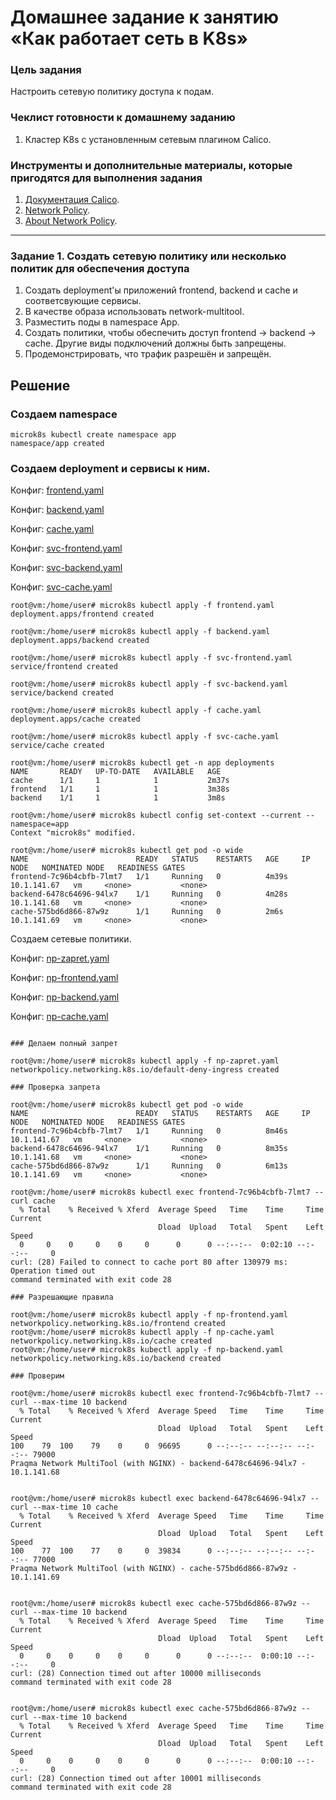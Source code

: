 # Домашнее задание к занятию «Как работает сеть в K8s»

### Цель задания

Настроить сетевую политику доступа к подам.

### Чеклист готовности к домашнему заданию

1. Кластер K8s с установленным сетевым плагином Calico.

### Инструменты и дополнительные материалы, которые пригодятся для выполнения задания

1. [Документация Calico](https://www.tigera.io/project-calico/).
2. [Network Policy](https://kubernetes.io/docs/concepts/services-networking/network-policies/).
3. [About Network Policy](https://docs.projectcalico.org/about/about-network-policy).

-----

### Задание 1. Создать сетевую политику или несколько политик для обеспечения доступа

1. Создать deployment'ы приложений frontend, backend и cache и соответсвующие сервисы.
2. В качестве образа использовать network-multitool.
3. Разместить поды в namespace App.
4. Создать политики, чтобы обеспечить доступ frontend -> backend -> cache. Другие виды подключений должны быть запрещены.
5. Продемонстрировать, что трафик разрешён и запрещён.

## Решение

### Создаем namespace

```
microk8s kubectl create namespace app
namespace/app created
```

### Создаем deployment и сервисы к ним.

Конфиг: [frontend.yaml](https://github.com/Firewal7/devops-netology/blob/main/13-kuber-homeworks-3.3/frontend.yaml)

Конфиг: [backend.yaml](https://github.com/Firewal7/devops-netology/blob/main/13-kuber-homeworks-3.3/backend.yaml)

Конфиг: [cache.yaml](https://github.com/Firewal7/devops-netology/blob/main/13-kuber-homeworks-3.3/cache.yaml)

Конфиг: [svc-frontend.yaml](https://github.com/Firewal7/devops-netology/blob/main/13-kuber-homeworks-3.3/svc-frontend.yaml)

Конфиг: [svc-backend.yaml](https://github.com/Firewal7/devops-netology/blob/main/13-kuber-homeworks-3.3/svc-backend.yaml)

Конфиг: [svc-cache.yaml](https://github.com/Firewal7/devops-netology/blob/main/13-kuber-homeworks-3.3/svc-cache.yaml)
```
root@vm:/home/user# microk8s kubectl apply -f frontend.yaml
deployment.apps/frontend created

root@vm:/home/user# microk8s kubectl apply -f backend.yaml
deployment.apps/backend created

root@vm:/home/user# microk8s kubectl apply -f svc-frontend.yaml
service/frontend created

root@vm:/home/user# microk8s kubectl apply -f svc-backend.yaml
service/backend created

root@vm:/home/user# microk8s kubectl apply -f cache.yaml
deployment.apps/cache created

root@vm:/home/user# microk8s kubectl apply -f svc-cache.yaml
service/cache created

root@vm:/home/user# microk8s kubectl get -n app deployments
NAME       READY   UP-TO-DATE   AVAILABLE   AGE
cache      1/1     1            1           2m37s
frontend   1/1     1            1           3m38s
backend    1/1     1            1           3m8s

root@vm:/home/user# microk8s kubectl config set-context --current --namespace=app
Context "microk8s" modified.

root@vm:/home/user# microk8s kubectl get pod -o wide
NAME                        READY   STATUS    RESTARTS   AGE     IP            NODE   NOMINATED NODE   READINESS GATES
frontend-7c96b4cbfb-7lmt7   1/1     Running   0          4m39s   10.1.141.67   vm     <none>           <none>
backend-6478c64696-94lx7    1/1     Running   0          4m28s   10.1.141.68   vm     <none>           <none>
cache-575bd6d866-87w9z      1/1     Running   0          2m6s    10.1.141.69   vm     <none>           <none>
```

Создаем сетевые политики.

Конфиг: [np-zapret.yaml](https://github.com/Firewal7/devops-netology/blob/main/13-kuber-homeworks-3.3/np-zapret.yaml)

Конфиг: [np-frontend.yaml](https://github.com/Firewal7/devops-netology/blob/main/13-kuber-homeworks-3.3/np-frontend.yaml)

Конфиг: [np-backend.yaml](https://github.com/Firewal7/devops-netology/blob/main/13-kuber-homeworks-3.3/np-backend.yaml)

Конфиг: [np-cache.yaml](https://github.com/Firewal7/devops-netology/blob/main/13-kuber-homeworks-3.3/np-cache.yaml)

```

### Делаем полный запрет

root@vm:/home/user# microk8s kubectl apply -f np-zapret.yaml
networkpolicy.networking.k8s.io/default-deny-ingress created

### Проверка запрета

root@vm:/home/user# microk8s kubectl get pod -o wide
NAME                        READY   STATUS    RESTARTS   AGE     IP            NODE   NOMINATED NODE   READINESS GATES
frontend-7c96b4cbfb-7lmt7   1/1     Running   0          8m46s   10.1.141.67   vm     <none>           <none>
backend-6478c64696-94lx7    1/1     Running   0          8m35s   10.1.141.68   vm     <none>           <none>
cache-575bd6d866-87w9z      1/1     Running   0          6m13s   10.1.141.69   vm     <none>           <none>

root@vm:/home/user# microk8s kubectl exec frontend-7c96b4cbfb-7lmt7 -- curl cache
  % Total    % Received % Xferd  Average Speed   Time    Time     Time  Current
                                 Dload  Upload   Total   Spent    Left  Speed
  0     0    0     0    0     0      0      0 --:--:--  0:02:10 --:--:--     0
curl: (28) Failed to connect to cache port 80 after 130979 ms: Operation timed out
command terminated with exit code 28

### Разрешающие правила

root@vm:/home/user# microk8s kubectl apply -f np-frontend.yaml
networkpolicy.networking.k8s.io/frontend created
root@vm:/home/user# microk8s kubectl apply -f np-cache.yaml
networkpolicy.networking.k8s.io/cache created
root@vm:/home/user# microk8s kubectl apply -f np-backend.yaml
networkpolicy.networking.k8s.io/backend created

### Проверим

root@vm:/home/user# microk8s kubectl exec frontend-7c96b4cbfb-7lmt7 -- curl --max-time 10 backend
  % Total    % Received % Xferd  Average Speed   Time    Time     Time  Current
                                 Dload  Upload   Total   Spent    Left  Speed
100    79  100    79    0     0  96695      0 --:--:-- --:--:-- --:--:-- 79000
Praqma Network MultiTool (with NGINX) - backend-6478c64696-94lx7 - 10.1.141.68


root@vm:/home/user# microk8s kubectl exec backend-6478c64696-94lx7 -- curl --max-time 10 cache
  % Total    % Received % Xferd  Average Speed   Time    Time     Time  Current
                                 Dload  Upload   Total   Spent    Left  Speed
100    77  100    77    0     0  39834      0 --:--:-- --:--:-- --:--:-- 77000
Praqma Network MultiTool (with NGINX) - cache-575bd6d866-87w9z - 10.1.141.69


root@vm:/home/user# microk8s kubectl exec cache-575bd6d866-87w9z -- curl --max-time 10 backend
  % Total    % Received % Xferd  Average Speed   Time    Time     Time  Current
                                 Dload  Upload   Total   Spent    Left  Speed
  0     0    0     0    0     0      0      0 --:--:--  0:00:10 --:--:--     0
curl: (28) Connection timed out after 10000 milliseconds
command terminated with exit code 28


root@vm:/home/user# microk8s kubectl exec cache-575bd6d866-87w9z -- curl --max-time 10 backend
  % Total    % Received % Xferd  Average Speed   Time    Time     Time  Current
                                 Dload  Upload   Total   Spent    Left  Speed
  0     0    0     0    0     0      0      0 --:--:--  0:00:10 --:--:--     0
curl: (28) Connection timed out after 10001 milliseconds
command terminated with exit code 28
```

